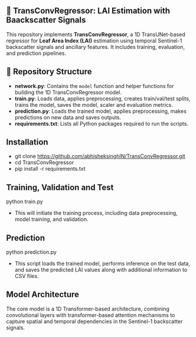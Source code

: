 ## 🌱 TransConvRegressor: LAI Estimation with Baackscatter Signals

This repository implements **TransConvRegressor**, a 1D TransUNet-based regressor for **Leaf Area Index (LAI)** estimation using temporal Sentinel-1 backscatter signals and ancillary features. It includes training, evaluation, and prediction pipelines.

## 📂 Repository Structure
- **network.py**: Contains the `model` function and helper functions for building the 1D TransConvRegressor model.
- **train.py**: Loads data, applies preprocessing, creates train/val/test splits, trains the model, saves the model, scaler and evaluation metrics.
- **prediction.py**: Loads the trained model, applies preprocessing, makes predictions on new data and saves outputs.
- **requirements.txt**: Lists all Python packages required to run the scripts.

## Installation
- git clone https://github.com/abhisheksinghIN/TransConvRegressor.git
- cd TransConvRegressor
- pip install -r requirements.txt

## Training, Validation and Test
python train.py
- This will initiate the training process, including data preprocessing, model training, and validation.

## Prediction
python prediction.py
- This script loads the trained model, performs inference on the test data, and saves the predicted LAI values along with additional information to CSV files.

## Model Architecture
The core model is a 1D Transformer-based architecture, combining convolutional layers with transformer-based attention mechanisms to capture spatial and temporal dependencies in the Sentinel-1 backscatter signals.

